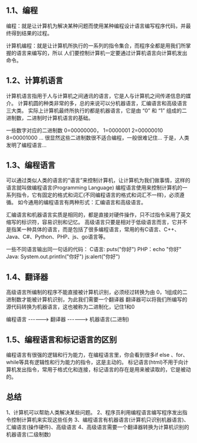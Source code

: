 ## 1.1、编程
编程：就是让计算机为解决某种问题而使用某种编程设计语言编写程序代码，并最终得到结果的过程。

计算机编程：就是让计算机所执行的一系列的指令集合，而程序全都是用我们所掌握的语言来编写的，所以
人们要控制计算机一定要通过计算机语言向计算机发出命令。

## 1.2、计算机语言
计算机语言指用于人与计算机之间通讯的语言，它是人与计算机之间传递信息的媒介。
计算机圆的种类非常的多，总的来说可以分机器语言，汇编语言和高级语言三大类。
实际上计算机最终所执行的都是机器语言，它是由 “0” 和 “1” 组成的二进制数，二进制时计算机语言的基础。
 
一些数字对应的二进制数
0=00000000， 1=0000001 2=00000010 8=00001000 ...
很显然这些二进制数很不适合编程，一般很难记住...
于是，人类发明了编程语言...

## 1.3、编程语言
可以通过类似人类的语言的“语言”来控制计算机，让计算机为我们做事情，这样的语言就叫做编程语言(Programming Language)
编程语言使用来控制计算机的一系列指令，它有固定的格式和词汇(不同编程语言的格式和词汇不一样)，必须遵循。
如今通用的编程语言有两种形式：汇编语言和高级语言。

汇编语言和机器语言实质是相同的，都是直接对硬件操作，只不过指令采用了英文缩写的标识符，容易识别和记忆。
高级语言只要是相对于低级语言而言，它并不是指某一种具体的语言，而是包括了很多编程语言，常用的有C语言、C++、Java、C#、Python、PHP、js、go语言等。

一些不同语言输出同一句话的代码：
C语言: puts("你好")
PHP：echo "你好"
Java: System.out.printIn("你好")
js:alert("你好")

## 1.4、翻译器
高级语言所编制的程序不能直接被计算机识别，必须经过转换为由 0，1组成的二进制数才能被计算机识别，为此我们需要一个翻译器
翻译器可以将我们所编写的源代码转换为机器语言，这也被称为二进制化，记住1和0

编程语言 ------> 翻译器 ------> 机器语言(二进制)


## 1.5、编程语言和标记语言的区别
编程语言有很强的逻辑和行为能力，在编程语言里，你会看到很多if else 、for、while等具有逻辑性和行为能力的指令，这是主动的。
标记语言(html)不用于向计算机发出指令，常用于格式化和连接，标记语言的存在是用来被读取的，它是被动的。

## 总结
1、计算机可以帮助人类解决某些问题。
2、程序员利用编程语言编写程序发出指令控制计算机来实现这些任务
3、编程语言有机器语言(计算机只识别机器语言)、汇编语言(操作硬件)、高级语言
4、高级语言需要一个翻译器转换为计算机识别的机器语言(二级制数)